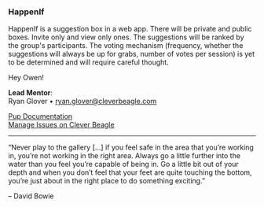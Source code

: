 ### HappenIf
HappenIf is a suggestion box in a web app. There will be private and public boxes. Invite only and view only ones. The suggestions will be ranked by the group's participants. The voting mechanism (frequency, whether the suggestions will always be up for grabs, number of votes per session) is yet to be determined and will require careful thought.

Hey Owen!

**Lead Mentor**: <br />
Ryan Glover • ryan.glover@cleverbeagle.com

[Pup Documentation](https://cleverbeagle.com/pup) <br />
[Manage Issues on Clever Beagle](https://app.cleverbeagle.com/products/nQg6tiYciWPHL5zvy/issues)

---

“Never play to the gallery […] if you feel safe in the area that you’re working in, you’re not working in the right area. Always go a little further into the water than you feel you’re capable of being in. Go a little bit out of your depth and when you don’t feel that your feet are quite touching the bottom, you’re just about in the right place to do something exciting.” <br />

– David Bowie
